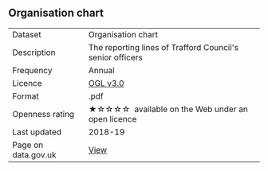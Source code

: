 ## Organisation chart

<table>
<tr>
	<td>Dataset</td>
	<td>Organisation chart</td>
</tr>
<tr>
	<td>Description</td>
	<td>The reporting lines of Trafford Council's senior officers</td>
</tr>
<tr>
	<td>Frequency</td>
	<td>Annual</td>
</tr>
<tr>
	<td>Licence</td>
	<td><a href="http://www.nationalarchives.gov.uk/doc/open-government-licence/version/3/">OGL v3.0</a></td>
</tr>
<tr>
	<td>Format</td>
	<td>.pdf</td>
</tr>
<tr>
	<td>Openness rating</td>
	<td>&#9733&#9734&#9734&#9734&#9734&nbsp; available on the Web under an open licence</td>
</tr>
<tr>
	<td>Last updated</td>
	<td>2018-19</td>
</tr>
<tr>
	<td>Page on data.gov.uk</td>
	<td><a href="https://data.gov.uk/dataset/8b65b7fe-62b7-42c2-a57b-9797a552ea56/organisation-chart">View</a></td>
</tr>
</table>